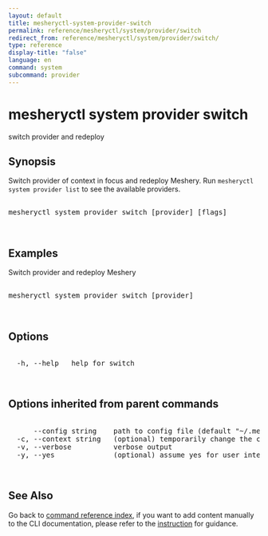 ```yaml
---
layout: default
title: mesheryctl-system-provider-switch
permalink: reference/mesheryctl/system/provider/switch
redirect_from: reference/mesheryctl/system/provider/switch/
type: reference
display-title: "false"
language: en
command: system
subcommand: provider
---
```


# mesheryctl system provider switch

switch provider and redeploy

## Synopsis

Switch provider of context in focus and redeploy Meshery. Run `mesheryctl system provider list` to see the available providers.
<pre class='codeblock-pre'>
<div class='codeblock'>
mesheryctl system provider switch [provider] [flags]

</div>
</pre> 

## Examples

Switch provider and redeploy Meshery
<pre class='codeblock-pre'>
<div class='codeblock'>
mesheryctl system provider switch [provider]

</div>
</pre> 

## Options

<pre class='codeblock-pre'>
<div class='codeblock'>
  -h, --help   help for switch

</div>
</pre>

## Options inherited from parent commands

<pre class='codeblock-pre'>
<div class='codeblock'>
      --config string    path to config file (default "~/.meshery/config.yaml")
  -c, --context string   (optional) temporarily change the current context.
  -v, --verbose          verbose output
  -y, --yes              (optional) assume yes for user interactive prompts.

</div>
</pre>

## See Also

Go back to [command reference index](/reference/mesheryctl/), if you want to add content manually to the CLI documentation, please refer to the [instruction](/project/contributing/contributing-cli#preserving-manually-added-documentation) for guidance.
